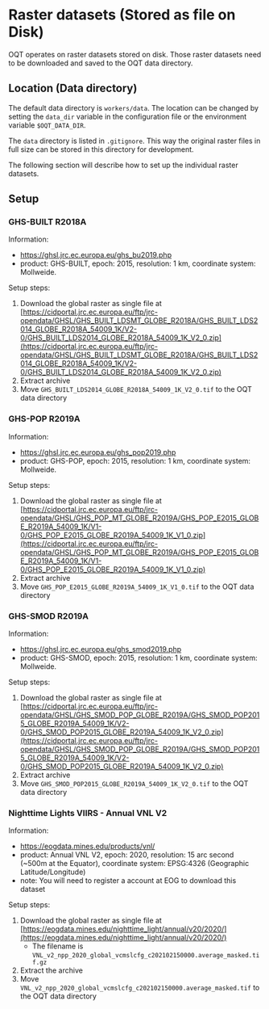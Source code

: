# Raster datasets (Stored as file on Disk)

OQT operates on raster datasets stored on disk. Those raster datasets need to be
downloaded and saved to the OQT data directory.

## Location (Data directory)

The default data directory is `workers/data`. The location can be changed by setting the
`data_dir` variable in the configuration file or the environment variable `$OQT_DATA_DIR`.

The `data` directory is listed in `.gitignore`. This way the original raster files in
full size can be stored in this directory for development.

The following section will describe how to set up the individual raster datasets.

## Setup

### GHS-BUILT R2018A

Information:
- https://ghsl.jrc.ec.europa.eu/ghs_bu2019.php
- product: GHS-BUILT, epoch: 2015, resolution: 1 km, coordinate system: Mollweide.

Setup steps:
1. Download the global raster as single file at [https://cidportal.jrc.ec.europa.eu/ftp/jrc-opendata/GHSL/GHS_BUILT_LDSMT_GLOBE_R2018A/GHS_BUILT_LDS2014_GLOBE_R2018A_54009_1K/V2-0/GHS_BUILT_LDS2014_GLOBE_R2018A_54009_1K_V2_0.zip](https://cidportal.jrc.ec.europa.eu/ftp/jrc-opendata/GHSL/GHS_BUILT_LDSMT_GLOBE_R2018A/GHS_BUILT_LDS2014_GLOBE_R2018A_54009_1K/V2-0/GHS_BUILT_LDS2014_GLOBE_R2018A_54009_1K_V2_0.zip)
2. Extract archive
3. Move `GHS_BUILT_LDS2014_GLOBE_R2018A_54009_1K_V2_0.tif` to the OQT data directory

### GHS-POP R2019A

Information:
- https://ghsl.jrc.ec.europa.eu/ghs_pop2019.php
- product: GHS-POP, epoch: 2015, resolution: 1 km, coordinate system: Mollweide.

Setup steps:
1. Download the global raster as single file at [https://cidportal.jrc.ec.europa.eu/ftp/jrc-opendata/GHSL/GHS_POP_MT_GLOBE_R2019A/GHS_POP_E2015_GLOBE_R2019A_54009_1K/V1-0/GHS_POP_E2015_GLOBE_R2019A_54009_1K_V1_0.zip](https://cidportal.jrc.ec.europa.eu/ftp/jrc-opendata/GHSL/GHS_POP_MT_GLOBE_R2019A/GHS_POP_E2015_GLOBE_R2019A_54009_1K/V1-0/GHS_POP_E2015_GLOBE_R2019A_54009_1K_V1_0.zip)
2. Extract archive
3. Move `GHS_POP_E2015_GLOBE_R2019A_54009_1K_V1_0.tif` to the OQT data directory

### GHS-SMOD R2019A

Information:
- https://ghsl.jrc.ec.europa.eu/ghs_smod2019.php
- product: GHS-SMOD, epoch: 2015, resolution: 1 km, coordinate system: Mollweide.

Setup steps:
1. Download the global raster as single file at [https://cidportal.jrc.ec.europa.eu/ftp/jrc-opendata/GHSL/GHS_SMOD_POP_GLOBE_R2019A/GHS_SMOD_POP2015_GLOBE_R2019A_54009_1K/V2-0/GHS_SMOD_POP2015_GLOBE_R2019A_54009_1K_V2_0.zip](https://cidportal.jrc.ec.europa.eu/ftp/jrc-opendata/GHSL/GHS_SMOD_POP_GLOBE_R2019A/GHS_SMOD_POP2015_GLOBE_R2019A_54009_1K/V2-0/GHS_SMOD_POP2015_GLOBE_R2019A_54009_1K_V2_0.zip)
2. Extract archive
3. Move `GHS_SMOD_POP2015_GLOBE_R2019A_54009_1K_V2_0.tif` to the OQT data directory

### Nighttime Lights VIIRS - Annual VNL V2

Information:
- https://eogdata.mines.edu/products/vnl/
- product: Annual VNL V2, epoch: 2020, resolution: 15 arc second (~500m at the Equator), coordinate system: EPSG:4326 (Geographic Latitude/Longitude)
- note: You will need to register a account at EOG to download this dataset

Setup steps:
1. Download the global raster as single file at [https://eogdata.mines.edu/nighttime_light/annual/v20/2020/](https://eogdata.mines.edu/nighttime_light/annual/v20/2020/)
    - The filename is `VNL_v2_npp_2020_global_vcmslcfg_c202102150000.average_masked.tif.gz`
2. Extract the archive
3. Move `VNL_v2_npp_2020_global_vcmslcfg_c202102150000.average_masked.tif` to the OQT data directory

